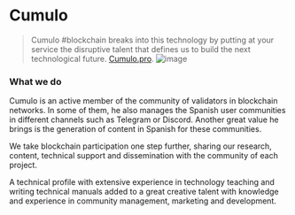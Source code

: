 # Cumulo
> Cumulo #blockchain breaks into this technology by putting at your service the disruptive talent that defines us to build the next technological future. [Cumulo.pro](http://cumulo.pro/en/).
![image](https://user-images.githubusercontent.com/2853158/210152788-6857a81e-40b9-48f2-a593-2e4da5384728.png)

<h3>What we do</h3>

Cumulo is an active member of the community of validators in blockchain networks. In some of them, he also manages the Spanish user communities in different channels such as Telegram or Discord. Another great value he brings is the generation of content in Spanish for these communities.

We take blockchain participation one step further, sharing our research, content, technical support and dissemination with the community of each project.

A technical profile with extensive experience in technology teaching and writing technical manuals added to a great creative talent with knowledge and experience in community management, marketing and development.

